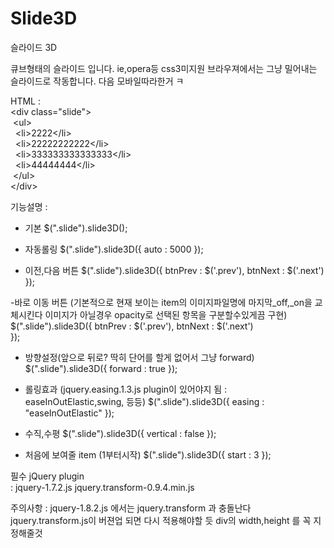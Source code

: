 Slide3D
=======

슬라이드 3D

큐브형태의 슬라이드 입니다.
ie,opera등 css3미지원 브라우져에서는 그냥 밀어내는 슬라이드로 작동합니다.
다음 모바일따라한거 ㅋ

HTML	:	
&lt;div class="slide"><br>
&nbsp;&lt;ul><br>
&nbsp;&nbsp;&lt;li>2222&lt;/li><br>
&nbsp;&nbsp;&lt;li>22222222222&lt;/li><br>
&nbsp;&nbsp;&lt;li>333333333333333&lt;/li><br>
&nbsp;&nbsp;&lt;li>44444444&lt;/li><br>
&nbsp;&lt;/ul><br>
&lt;/div>

기능설명	: 
- 기본
	$(".slide").slide3D();


- 자동롤링
	 $(".slide").slide3D({
	 	auto : 5000
	 });
 
- 이전,다음 버튼
	$(".slide").slide3D({
		btnPrev : $('.prev'),
		btnNext : $('.next')
	});
  
-바로 이동 버튼
	(기본적으로 현재 보이는 item의 이미지파일명에 마지막_off,_on을 교체시킨다 이미지가 아닐경우 opacity로 선택된 항목을 구분할수있게끔 구현)
	$(".slide").slide3D({
	  	btnPrev : $('.prev'),
	  	btnNext : $('.next')  
	});
 
- 방향설정(앞으로 뒤로? 딱히 단어를 할게 없어서 그냥 forward)
	$(".slide").slide3D({
	  	forward : true
	});
 
- 롤링효과
	(jquery.easing.1.3.js plugin이 있어야지 됨 : easeInOutElastic,swing, 등등)
	$(".slide").slide3D({
  		easing : "easeInOutElastic"
	});
 
- 수직,수평
	$(".slide").slide3D({
  		vertical : false
	});
 
 - 처음에 보여줄 item (1부터시작)
	$(".slide").slide3D({
  		start : 3
	});
 
필수 jQuery plugin	
	: jquery-1.7.2.js
	  jquery.transform-0.9.4.min.js 

주의사항 : jquery-1.8.2.js 에서는 jquery.transform 과 충돌난다 jquery.transform.js이 버젼업 되면 다시 적용해야할 듯
 			div의 width,height 를 꼭 지정해줄것
